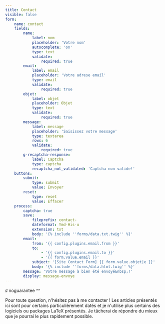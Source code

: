 ```yaml
---
title: Contact
visible: false
form:
    name: contact
    fields:
        name:
            label: nom
            placeholder: 'Votre nom'
            autocomplete: 'on'
            type: text
            validate:
                required: true
        email:
            label: email
            placeholder: 'Votre adrese email'
            type: email
            validate:
                required: true
        objet:
            label: objet
            placeholder: Objet
            type: text
            validate:
                required: true
        message:
            label: message
            placeholder: 'Saisissez votre message'
            type: textarea
            rows: 6
            validate:
                required: true
        g-recaptcha-response:
            label: Captcha
            type: captcha
            recaptcha_not_validated: 'Captcha non valide!'
    buttons:
        submit:
            type: submit
            value: Envoyer
        reset:
            type: reset
            value: Effacer
    process:
        captcha: true
        save:
            fileprefix: contact-
            dateformat: Ymd-His-u
            extension: txt
            body: '{% include ''forms/data.txt.twig'' %}'
        email:
            from: '{{ config.plugins.email.from }}'
            to:
                - '{{ config.plugins.email.to }}'
                - '{{ form.value.email }}'
            subject: '[Site Contact Form] {{ form.value.objet|e }}'
            body: '{% include ''forms/data.html.twig'' %}'
        message: 'Votre message à bien été envoyé&nbsp;!'
        display: message-envoye
---
```


&#x266F; noguarantee ^^

Pour toute question, n'hésitez pas à me contacter&nbsp;! Les articles présentés ici sont pour certains particulièrement datés et je n'utilise plus certains des logiciels ou packages LaTeX présentés. Je tâcherai de répondre du mieux que je pourrai le plus rapidement possible.